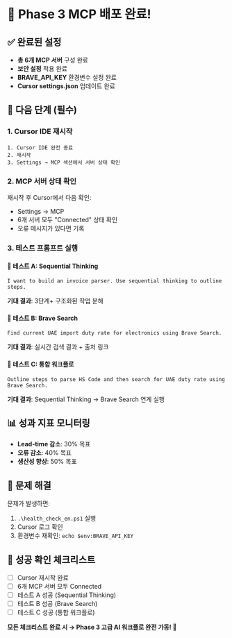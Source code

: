 # 🎉 Phase 3 MCP 배포 완료!

## ✅ 완료된 설정
- **총 6개 MCP 서버** 구성 완료
- **보안 설정** 적용 완료  
- **BRAVE_API_KEY** 환경변수 설정 완료
- **Cursor settings.json** 업데이트 완료

## 🚀 다음 단계 (필수)

### 1. Cursor IDE 재시작
```
1. Cursor IDE 완전 종료
2. 재시작
3. Settings → MCP 섹션에서 서버 상태 확인
```

### 2. MCP 서버 상태 확인
재시작 후 Cursor에서 다음 확인:
- Settings → MCP
- 6개 서버 모두 "Connected" 상태 확인
- 오류 메시지가 있다면 기록

### 3. 테스트 프롬프트 실행

#### 🧪 테스트 A: Sequential Thinking
```
I want to build an invoice parser. Use sequential thinking to outline steps.
```
**기대 결과**: 3단계+ 구조화된 작업 분해

#### 🧪 테스트 B: Brave Search  
```
Find current UAE import duty rate for electronics using Brave Search.
```
**기대 결과**: 실시간 검색 결과 + 출처 링크

#### 🧪 테스트 C: 통합 워크플로
```
Outline steps to parse HS Code and then search for UAE duty rate using Brave Search.
```
**기대 결과**: Sequential Thinking → Brave Search 연계 실행

## 📊 성과 지표 모니터링
- **Lead-time 감소**: 30% 목표
- **오류 감소**: 40% 목표  
- **생산성 향상**: 50% 목표

## 🔧 문제 해결
문제가 발생하면:
1. `.\health_check_en.ps1` 실행
2. Cursor 로그 확인
3. 환경변수 재확인: `echo $env:BRAVE_API_KEY`

## 🎯 성공 확인 체크리스트
- [ ] Cursor 재시작 완료
- [ ] 6개 MCP 서버 모두 Connected
- [ ] 테스트 A 성공 (Sequential Thinking)
- [ ] 테스트 B 성공 (Brave Search)  
- [ ] 테스트 C 성공 (통합 워크플로)

**모든 체크리스트 완료 시 → Phase 3 고급 AI 워크플로 완전 가동! 🚀** 